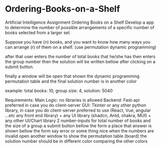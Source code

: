 
# Ordering-Books-on-a-Shelf
Artificial Intelligence Assignment 
Ordering Books on a Shelf
Develop a app to determine the number of possible arrangements of a specific number of books selected from a larger set.

Suppose you have (n) books, and you want to know how many ways you can arrange (r) of them on a shelf. (use permutation dynamic programming)

after that user enters the number of total books that he/she has then enters the group number then the solution will be written bellow after clicking on a submit button.

finally a window will be open that shown the dynamic programming permutation table and the final solution number is in another color

example:
total books: 10, group size: 4, solution: 5040

Requirements:
Main Logic: no libraries is allowed
Backend: Fast-api preferred in case you do client-server
GUI: Tkinter or any other python library, in case you do client-server preferred to use (React, Vue, angular ...etc any front end library) + any UI library (shadcn, Antd, chakra, MUI) + any other UI/Chart library
2 number-inputs for total number of books and the size of a group
a submit button
bellow the form a place that answer is shown
bellow the form say error or some thing nice when the numbers are invalid
open another window to show the permutation table (board)
the solution number should be in different color comparing the other colors

